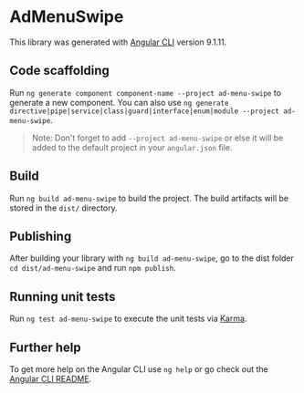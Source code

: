 # AdMenuSwipe

This library was generated with [Angular CLI](https://github.com/angular/angular-cli) version 9.1.11.

## Code scaffolding

Run `ng generate component component-name --project ad-menu-swipe` to generate a new component. You can also use `ng generate directive|pipe|service|class|guard|interface|enum|module --project ad-menu-swipe`.
> Note: Don't forget to add `--project ad-menu-swipe` or else it will be added to the default project in your `angular.json` file. 

## Build

Run `ng build ad-menu-swipe` to build the project. The build artifacts will be stored in the `dist/` directory.

## Publishing

After building your library with `ng build ad-menu-swipe`, go to the dist folder `cd dist/ad-menu-swipe` and run `npm publish`.

## Running unit tests

Run `ng test ad-menu-swipe` to execute the unit tests via [Karma](https://karma-runner.github.io).

## Further help

To get more help on the Angular CLI use `ng help` or go check out the [Angular CLI README](https://github.com/angular/angular-cli/blob/master/README.md).
